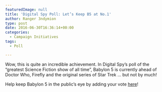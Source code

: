 ```yaml
---
featuredImage: null
title: 'Digital Spy Poll: Let’s Keep B5 at No.1'
author: Ranger 3ndymion
type: post
date: 2016-06-30T16:36:14+00:00
categories:
  - Campaign Initiatives
tags:
  - Poll

---
```

Wow, this is quite an incredible achievement. In Digital Spy&#8217;s poll of the &#8220;greatest Science Fiction show of all time&#8221;, Babylon 5 is currently ahead of Doctor Who, Firefly and the original series of Star Trek &#8230; but not by much!

Help keep Babylon 5 in the public&#8217;s eye by adding your vote [here][1]!

 [1]: http://www.digitalspy.com/tv/doctor-who/feature/a799119/poll-whats-the-greatest-science-fiction-show-of-all-time-vote-now/
